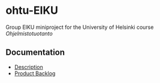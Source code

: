 # ohtu-EIKU
Group EIKU miniproject for the University of Helsinki course *Ohjelmistotuotanto*

## Documentation
- [Description](https://github.com/Ajhaa/ohtu-EIKU/blob/master/documentation/description.md)
- [Product Backlog](https://github.com/Ajhaa/ohtu-EIKU/blob/master/documentation/backlog.md)
